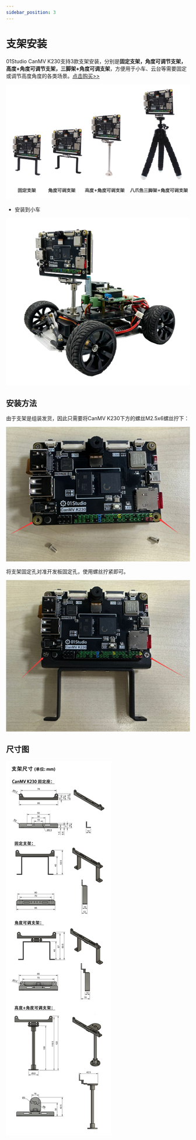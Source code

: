 ```yaml
---
sidebar_position: 3
---
```


# 支架安装

01Studio CanMV K230支持3款支架安装，分别是**固定支架，角度可调节支架，高度+角度可调节支架，三脚架+角度可调支架**，方便用于小车、云台等需要固定或调节高度角度的各类场景。[点击购买>>](https://item.taobao.com/item.htm?id=776972674257)

![bracket](./img/bracket/bracket1.png)

- 安装到小车

![bracket](./img/bracket/car.png)

## 安装方法

由于支架是组装发货，因此只需要将CanMV K230下方的螺丝M2.5x6螺丝拧下：

![bracket](./img/bracket/bracket2.png)

将支架固定孔对准开发板固定孔，使用螺丝拧紧即可。

![bracket](./img/bracket/bracket4.png)

## 尺寸图

![bracket](./img/bracket/bracket5.png)